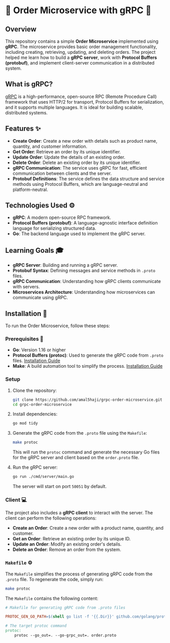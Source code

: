 # 🚚 Order Microservice with gRPC 🚚

## Overview

This repository contains a simple **Order Microservice** implemented using **gRPC**. The microservice provides basic order management functionality, including creating, retrieving, updating, and deleting orders. The project helped me learn how to build a **gRPC server**, work with **Protocol Buffers (protobuf)**, and implement client-server communication in a distributed system.

## What is gRPC?

[gRPC](https://grpc.io/) is a high-performance, open-source RPC (Remote Procedure Call) framework that uses HTTP/2 for transport, Protocol Buffers for serialization, and it supports multiple languages. It is ideal for building scalable, distributed systems.

## Features ✨

- **Create Order**: Create a new order with details such as product name, quantity, and customer information.
- **Get Order**: Retrieve an order by its unique identifier.
- **Update Order**: Update the details of an existing order.
- **Delete Order**: Delete an existing order by its unique identifier.
- **gRPC Communication**: The service uses gRPC for fast, efficient communication between clients and the server.
- **Protobuf Definitions**: The service defines the data structure and service methods using Protocol Buffers, which are language-neutral and platform-neutral.

## Technologies Used ⚙️

- **gRPC**: A modern open-source RPC framework.
- **Protocol Buffers (protobuf)**: A language-agnostic interface definition language for serializing structured data.
- **Go**: The backend language used to implement the gRPC server.

## Learning Goals 🎓

- **gRPC Server**: Building and running a gRPC server.
- **Protobuf Syntax**: Defining messages and service methods in `.proto` files.
- **gRPC Communication**: Understanding how gRPC clients communicate with servers.
- **Microservices Architecture**: Understanding how microservices can communicate using gRPC.

## Installation 🚀

To run the Order Microservice, follow these steps:

### Prerequisites 🔧

- **Go**: Version 1.16 or higher
- **Protocol Buffers (protoc)**: Used to generate the gRPC code from `.proto` files. [Installation Guide](https://grpc.io/docs/protoc-installation/)
- **Make**: A build automation tool to simplify the process. [Installation Guide](https://www.gnu.org/software/make/)

### Setup

1. Clone the repository:

   ```bash
   git clone https://github.com/amal5haji/grpc-order-microservice.git
   cd grpc-order-microservice
   ```

2. Install dependencies:

   ```bash
   go mod tidy
   ```

3. Generate the gRPC code from the `.proto` file using the `Makefile`:

   ```bash
   make protoc
   ```

   This will run the `protoc` command and generate the necessary Go files for the gRPC server and client based on the `order.proto` file.

4. Run the gRPC server:

   ```bash
   go run ./cmd/server/main.go
   ```

   The server will start on port `50051` by default.

### Client 💻

The project also includes a **gRPC client** to interact with the server. The client can perform the following operations:

- **Create an Order**: Create a new order with a product name, quantity, and customer.
- **Get an Order**: Retrieve an existing order by its unique ID.
- **Update an Order**: Modify an existing order's details.
- **Delete an Order**: Remove an order from the system.


### `Makefile` ⚙️

The `Makefile` simplifies the process of generating gRPC code from the `.proto` file. To regenerate the code, simply run:

```bash
make protoc
```

The `Makefile` contains the following content:

```Makefile
# Makefile for generating gRPC code from .proto files

PROTOC_GEN_GO_PATH=$(shell go list -f '{{.Dir}}' github.com/golang/protobuf/protoc-gen-go)

# The target protoc command
protoc:
	protoc --go_out=. --go-grpc_out=. order.proto
```
